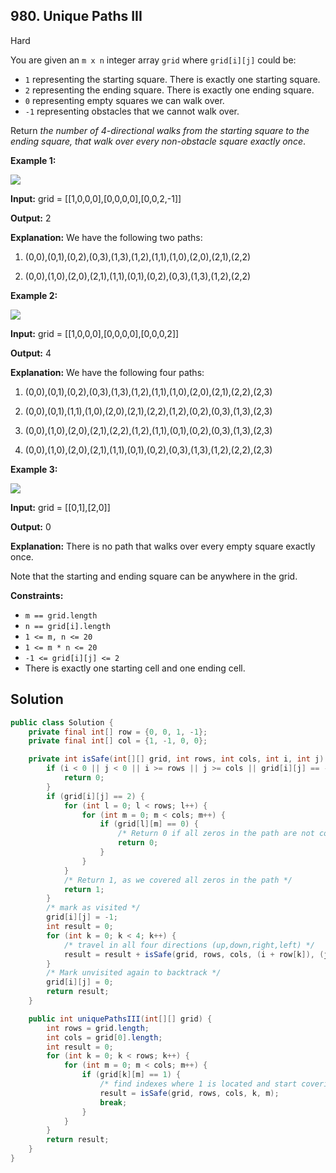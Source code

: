 ## 980\. Unique Paths III

Hard

You are given an `m x n` integer array `grid` where `grid[i][j]` could be:

*   `1` representing the starting square. There is exactly one starting square.
*   `2` representing the ending square. There is exactly one ending square.
*   `0` representing empty squares we can walk over.
*   `-1` representing obstacles that we cannot walk over.

Return _the number of 4-directional walks from the starting square to the ending square, that walk over every non-obstacle square exactly once_.

**Example 1:**

![](https://assets.leetcode.com/uploads/2021/08/02/lc-unique1.jpg)

**Input:** grid = \[\[1,0,0,0],[0,0,0,0],[0,0,2,-1]]

**Output:** 2

**Explanation:** We have the following two paths:

1. (0,0),(0,1),(0,2),(0,3),(1,3),(1,2),(1,1),(1,0),(2,0),(2,1),(2,2)

2. (0,0),(1,0),(2,0),(2,1),(1,1),(0,1),(0,2),(0,3),(1,3),(1,2),(2,2)

**Example 2:**

![](https://assets.leetcode.com/uploads/2021/08/02/lc-unique2.jpg)

**Input:** grid = \[\[1,0,0,0],[0,0,0,0],[0,0,0,2]]

**Output:** 4

**Explanation:** We have the following four paths:

1. (0,0),(0,1),(0,2),(0,3),(1,3),(1,2),(1,1),(1,0),(2,0),(2,1),(2,2),(2,3)

2. (0,0),(0,1),(1,1),(1,0),(2,0),(2,1),(2,2),(1,2),(0,2),(0,3),(1,3),(2,3)

3. (0,0),(1,0),(2,0),(2,1),(2,2),(1,2),(1,1),(0,1),(0,2),(0,3),(1,3),(2,3)

4. (0,0),(1,0),(2,0),(2,1),(1,1),(0,1),(0,2),(0,3),(1,3),(1,2),(2,2),(2,3)

**Example 3:**

![](https://assets.leetcode.com/uploads/2021/08/02/lc-unique3-.jpg)

**Input:** grid = \[\[0,1],[2,0]]

**Output:** 0

**Explanation:** There is no path that walks over every empty square exactly once.

Note that the starting and ending square can be anywhere in the grid.

**Constraints:**

*   `m == grid.length`
*   `n == grid[i].length`
*   `1 <= m, n <= 20`
*   `1 <= m * n <= 20`
*   `-1 <= grid[i][j] <= 2`
*   There is exactly one starting cell and one ending cell.

## Solution

```java
public class Solution {
    private final int[] row = {0, 0, 1, -1};
    private final int[] col = {1, -1, 0, 0};

    private int isSafe(int[][] grid, int rows, int cols, int i, int j) {
        if (i < 0 || j < 0 || i >= rows || j >= cols || grid[i][j] == -1) {
            return 0;
        }
        if (grid[i][j] == 2) {
            for (int l = 0; l < rows; l++) {
                for (int m = 0; m < cols; m++) {
                    if (grid[l][m] == 0) {
                        /* Return 0 if all zeros in the path are not covered */
                        return 0;
                    }
                }
            }
            /* Return 1, as we covered all zeros in the path */
            return 1;
        }
        /* mark as visited */
        grid[i][j] = -1;
        int result = 0;
        for (int k = 0; k < 4; k++) {
            /* travel in all four directions (up,down,right,left) */
            result = result + isSafe(grid, rows, cols, (i + row[k]), (j + col[k]));
        }
        /* Mark unvisited again to backtrack */
        grid[i][j] = 0;
        return result;
    }

    public int uniquePathsIII(int[][] grid) {
        int rows = grid.length;
        int cols = grid[0].length;
        int result = 0;
        for (int k = 0; k < rows; k++) {
            for (int m = 0; m < cols; m++) {
                if (grid[k][m] == 1) {
                    /* find indexes where 1 is located and start covering paths */
                    result = isSafe(grid, rows, cols, k, m);
                    break;
                }
            }
        }
        return result;
    }
}
```